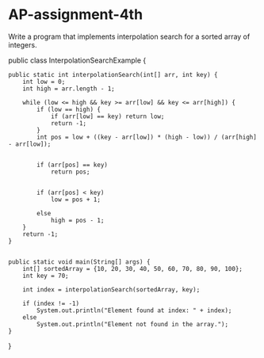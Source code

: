 # AP-assignment-4th
Write a program that implements interpolation search for a sorted array of integers.


public class InterpolationSearchExample {

    public static int interpolationSearch(int[] arr, int key) {
        int low = 0;
        int high = arr.length - 1;

        while (low <= high && key >= arr[low] && key <= arr[high]) {
            if (low == high) {
                if (arr[low] == key) return low;
                return -1;
            }
            int pos = low + ((key - arr[low]) * (high - low)) / (arr[high] - arr[low]);

            
            if (arr[pos] == key)
                return pos;

            
            if (arr[pos] < key)
                low = pos + 1;
           
            else
                high = pos - 1;
        }
        return -1; 
    }

   
    public static void main(String[] args) {
        int[] sortedArray = {10, 20, 30, 40, 50, 60, 70, 80, 90, 100};
        int key = 70;

        int index = interpolationSearch(sortedArray, key);

        if (index != -1)
            System.out.println("Element found at index: " + index);
        else
            System.out.println("Element not found in the array.");
    }
}
